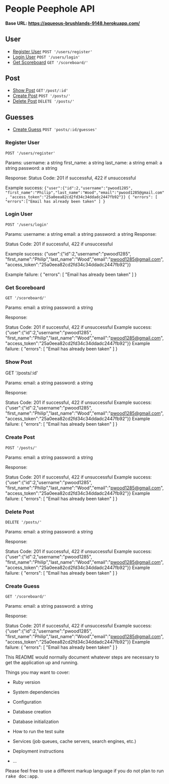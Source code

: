 # **People Peephole API**

#### **Base URL: https://aqueous-brushlands-9148.herokuapp.com/**

## **User**
* [Register User](#register-user)
`POST '/users/register'`
* [Login User](#login-user)
`POST '/users/login'`
* [Get Scoreboard](#get-scoreboard)
`GET '/scoreboard/'`

## **Post**
* [Show Post](#show-post)
`GET'/post/:id'`
* [Create Post](#create-post)
`POST '/posts/'`
* [Delete Post](#delete-post)
`DELETE '/posts/'`

## **Guesses**
* [Create Guess](#create-guess)
`POST 'posts/:id/guesses'`


### **Register User**

`POST '/users/register'`

Params:
  username: a string
  first_name: a string
  last_name: a string
  email: a string
  password: a string

Response:
  Status Code: 201 if successful, 422 if unsuccessful

Example success:  `{"user":{"id":2,"username":"pwood1285",
  "first_name":"Philip","last_name":"Wood","email":"pwood1285@gmail.com",
  "access_token":"25a0eea82cd2fd34c34ddadc2447fb92"}}
  {
  "errors": [
    "errors":["Email has already been taken"
  ]
  }`


### **Login User**

`POST '/users/login'`

Params:
username: a string
email: a string
password: a string
Response:

Status Code: 201 if successful, 422 if unsuccessful

Example success:  {"user":{"id":2,"username":"pwood1285",
"first_name":"Philip","last_name":"Wood","email":"pwood1285@gmail.com",
"access_token":"25a0eea82cd2fd34c34ddadc2447fb92"}}

Example failure:
{
"errors": [
  "Email has already been taken"
]
}


### **Get Scoreboard**

`GET '/scoreboard/'`

Params:
  email: a string
  password: a string

Response:

Status Code: 201 if successful, 422 if unsuccessful
Example success:  {"user":{"id":2,"username":"pwood1285",
  "first_name":"Philip","last_name":"Wood","email":"pwood1285@gmail.com",
  "access_token":"25a0eea82cd2fd34c34ddadc2447fb92"}}
Example failure:
{
"errors": [
  "Email has already been taken"
]
}

### **Show Post**

GET '/posts/:id'

Params:
  email: a string
  password: a string

Response:

Status Code: 201 if successful, 422 if unsuccessful
Example success:  {"user":{"id":2,"username":"pwood1285",
  "first_name":"Philip","last_name":"Wood","email":"pwood1285@gmail.com",
  "access_token":"25a0eea82cd2fd34c34ddadc2447fb92"}}
Example failure:
{
"errors": [
  "Email has already been taken"
]
}


### **Create Post**

`POST '/posts/'`

Params:
  email: a string
  password: a string

Response:

Status Code: 201 if successful, 422 if unsuccessful
Example success:  {"user":{"id":2,"username":"pwood1285",
  "first_name":"Philip","last_name":"Wood","email":"pwood1285@gmail.com",
  "access_token":"25a0eea82cd2fd34c34ddadc2447fb92"}}
Example failure:
{
"errors": [
  "Email has already been taken"
]
}


### **Delete Post**

`DELETE '/posts/'`

Params:
  email: a string
  password: a string

Response:

Status Code: 201 if successful, 422 if unsuccessful
Example success:  {"user":{"id":2,"username":"pwood1285",
  "first_name":"Philip","last_name":"Wood","email":"pwood1285@gmail.com",
  "access_token":"25a0eea82cd2fd34c34ddadc2447fb92"}}
Example failure:
{
"errors": [
  "Email has already been taken"
]
}


### **Create Guess**

`GET '/scoreboard/'`

Params:
  email: a string
  password: a string

Response:

Status Code: 201 if successful, 422 if unsuccessful
Example success:  {"user":{"id":2,"username":"pwood1285",
  "first_name":"Philip","last_name":"Wood","email":"pwood1285@gmail.com",
  "access_token":"25a0eea82cd2fd34c34ddadc2447fb92"}}
Example failure:
{
"errors": [
  "Email has already been taken"
]
}


This README would normally document whatever steps are necessary to get the
application up and running.

Things you may want to cover:

* Ruby version

* System dependencies

* Configuration

* Database creation

* Database initialization

* How to run the test suite

* Services (job queues, cache servers, search engines, etc.)

* Deployment instructions

* ...


Please feel free to use a different markup language if you do not plan to run
<tt>rake doc:app</tt>.
